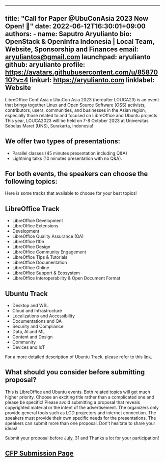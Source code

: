 
---
title: "Call for Paper @UbuConAsia 2023 Now Open! 📢"
date: 2022-06-12T16:30:01+09:00
authors:
    - name: Saputro Aryulianto
      bio: OpenStack & OpenInfra Indonesia | Local Team, Website, Sponsorship and Finances
      email: aryuliantos@gmail.com
      launchpad: aryulianto
      github: aryulianto
      profile: https://avatars.githubusercontent.com/u/8587010?v=4
      linkurl: https://aryulianto.com
      linklabel: Website
---

LibreOffice Conf Asia x UbuCon Asia 2023 (hereafter LOUCA23) is an event that brings together Linux and Open Source Software (OSS) activists, contributors, users, communities, and businesses in the Asian region, especially those related to and focused on LibreOffice and Ubuntu projects. This year, LOUCA2023 will be held on 7-8 October 2023 at Universitas Sebelas Maret (UNS), Surakarta, Indonesia!

## We offer two types of presentations:
* Parallel classes (45 minutes presentation including Q&A)
* Lightning talks (10 minutes presentation with no Q&A).

## For both events, the speakers can choose the following topics:

Here is some tracks that available to choose for your best topics!

## LibreOffice Track
* LibreOffice Development
* LibreOffice Extensions 
* Development
* LibreOffice Quality Assurance (QA)
* LibreOffice l10n
* LibreOffice Design
* LibreOffice Community Engagement
* LibreOffice Tips & Tutorials
* LibreOffice Documentation
* LibreOffice Online
* LibreOffice Support & Ecosystem
* LibreOffice Interoperability & Open Document Format

##  Ubuntu Track
* Desktop and WSL
* Cloud and Infrastructure
* Localizations and Accessibility
* Documentations and QA
* Security and Compliance
* Data, AI and ML
* Content and Design
* Community
* Devices and IoT

For a more detailed description of Ubuntu Track, please refer to this [link.](https://events.canonical.com/event/13/program.pdf)

## What should you consider before submitting proposal?
This is LibreOffice and Ubuntu events. Both related topics will get much higher priority.
Choose an exciting title rather than a complicated one and please be specific!
Please avoid submitting a proposal that reveals copyrighted material or the intent of the advertisement.
The organizers only provide general tools such as LCD projectors and internet connection. The speakers must provide their own specific needs for the presentations.
The speakers can submit more than one proposal. Don't hesitate to share your ideas!

Submit your proposal before July, 31 and Thanks a lot for your participation!

## [CFP Submission Page](https://cfp.louca.id/louca-2023/)


